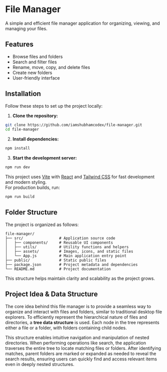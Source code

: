 # File Manager

A simple and efficient file manager application for organizing, viewing, and managing your files.

## Features

- Browse files and folders
- Search and filter files
- Rename, move, copy, and delete files
- Create new folders
- User-friendly interface

## Installation

Follow these steps to set up the project locally:

1. **Clone the repository:**
  ```bash
  git clone https://github.com/iamshubhamcodex/file-manager.git
  cd file-manager
  ```

2. **Install dependencies:**
  ```bash
  npm install
  ```

3. **Start the development server:**
  ```bash
  npm run dev
  ```

This project uses [Vite](https://vitejs.dev/) with [React](https://react.dev/) and [Tailwind CSS](https://tailwindcss.com/) for fast development and modern styling.  
For production builds, run:

```bash
npm run build
```

## Folder Structure

The project is organized as follows:

```
file-manager/
├── src/                # Application source code
│   ├── components/     # Reusable UI components
│   ├── utils/          # Utility functions and helpers
│   ├── assets/         # Images, icons, and static files
│   └── App.js          # Main application entry point
├── public/             # Static public files
├── package.json        # Project metadata and dependencies
└── README.md           # Project documentation
```

This structure helps maintain clarity and scalability as the project grows.

## Project Idea & Data Structure

The core idea behind this file manager is to provide a seamless way to organize and interact with files and folders, similar to traditional desktop file explorers. To efficiently represent the hierarchical nature of files and directories, a **tree data structure** is used. Each node in the tree represents either a file or a folder, with folders containing child nodes.

This structure enables intuitive navigation and manipulation of nested directories. When performing operations like search, the application traverses the entire tree to locate matching files or folders. After identifying matches, parent folders are marked or expanded as needed to reveal the search results, ensuring users can quickly find and access relevant items even in deeply nested structures.